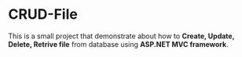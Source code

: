# CRUD-File

This is a small project that demonstrate about how to **Create, Update, Delete, Retrive file** from database using **ASP.NET MVC framework**.
